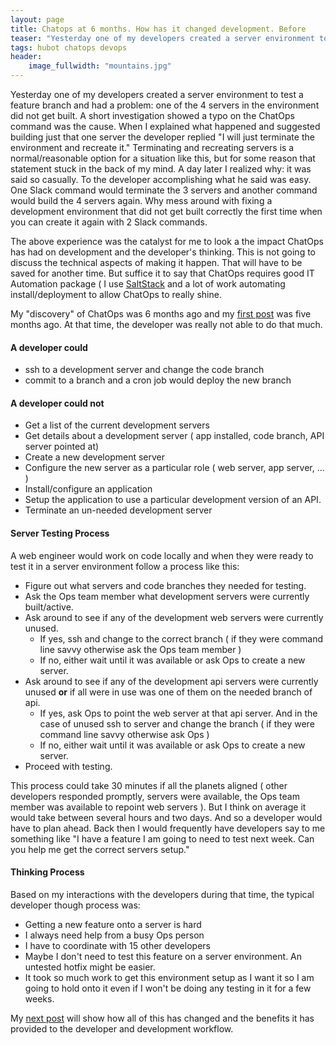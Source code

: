 ```yaml
---
layout: page
title: Chatops at 6 months. How has it changed development. Before
teaser: "Yesterday one of my developers created a server environment to test a feature branch and had a problem: one of the 4 servers in the environment did not get built. A short investigation showed a typo on the ChatOps command was the cause. "
tags: hubot chatops devops
header:
    image_fullwidth: "mountains.jpg"
---
```


Yesterday one of my developers created a server environment to test a feature branch and had a problem: one of the 4 servers in the environment did not get built. A short investigation showed a typo on the ChatOps command was the cause. When I explained what happened and suggested building just that one server the developer replied "I will just terminate the environment and recreate it." Terminating and recreating servers is a normal/reasonable option for a situation like this, but for some reason that statement stuck in the back of my mind. A day later I realized why: it was said so casually. To the developer accomplishing what he said was easy. One Slack command would terminate the 3 servers and another command would build the 4 servers again. Why mess around with fixing a development environment that did not get built correctly the first time when you can create it again with 2 Slack commands.

The above experience was the catalyst for me to look a the impact ChatOps has had on development and the developer's thinking.  This is not going to discuss the technical aspects of making it happen.  That will have to be saved for another time.  But suffice it to say that ChatOps requires good IT Automation package ( I use [SaltStack](https://saltstack.com/) and a lot of work automating install/deployment to allow ChatOps to really shine.

My "discovery" of ChatOps was 6 months ago and my [first post](/blog/chatops-fomo/) was five months ago.  At that time, the developer was really not able to do that much.

#### A developer could ####
* ssh to a development server and change the code branch
* commit to a branch and a cron job would deploy the new branch

#### A developer could not ####
* Get a list of the current development servers
* Get details about a development server ( app installed, code branch, API server pointed at)
* Create a new development server
* Configure the new server as a particular role ( web server, app server, ... )
* Install/configure an application
* Setup the application to use a particular development version of an API.
* Terminate an un-needed development server

#### Server Testing Process ####

A web engineer would work on code locally and when they were ready to test it in a server environment follow a process like this:

* Figure out what servers and code branches they needed for testing.
* Ask the Ops team member what development servers were currently built/active.
* Ask around to see if any of the development web servers were currently unused.
  * If yes, ssh and change to the correct branch ( if they were command line savvy otherwise ask the Ops team member )
  * If no, either wait until it was available or ask Ops to create a new server.
* Ask around to see if any of the development api servers were currently unused **or** if all were in use was one of them on the needed branch of api.
  * If yes, ask Ops to point the web server at that api server. And in the case of unused ssh to server and change the branch ( if they were command line savvy otherwise ask Ops )
  * If no, either wait until it was available or ask Ops to create a new server.
* Proceed with testing.

 This process could take 30 minutes if all the planets aligned ( other developers responded promptly, servers were available, the Ops team member was available to repoint web servers ).  But I think on average it would take between several hours and two days.  And so a developer would have to plan ahead.  Back then I would frequently have developers say to me something like "I have a feature I am going to need to test next week.  Can you help me get the correct servers setup."

#### Thinking Process ####

Based on my interactions with the developers during that time, the typical developer though process was:

* Getting a new feature onto a server is hard
* I always need help from a busy Ops person
* I have to coordinate with 15 other developers
* Maybe I don't need to test this feature on a server environment.  An untested hotfix might be easier.
* It took so much work to get this environment setup as I want it so I am going to hold onto it even if I won't be doing any testing in it for a few weeks.

My [next post](/blog/chatops-at-6months-after/) will show how all of this has changed and the benefits it has provided to the developer and development workflow.
